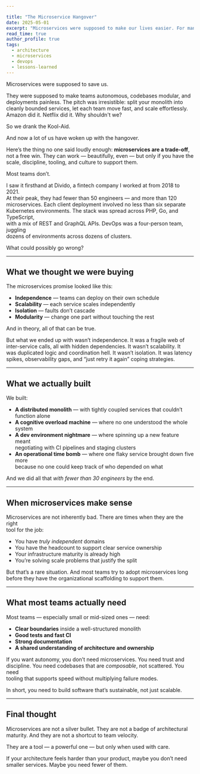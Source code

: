 ```yaml
---

title: "The Microservice Hangover"
date: 2025-05-01
excerpt: "Microservices were supposed to make our lives easier. For many teams, they made everything harder. This is a story about scale, pain, and learning the hard way."
read_time: true
author_profile: true
tags:
  - architecture
  - microservices
  - devops
  - lessons-learned
--- 
```


Microservices were supposed to save us.

They were supposed to make teams autonomous, codebases modular, and  
deployments painless. The pitch was irresistible: split your monolith into  
cleanly bounded services, let each team move fast, and scale effortlessly.  
Amazon did it. Netflix did it. Why shouldn't we?

So we drank the Kool-Aid.

And now a lot of us have woken up with the hangover.

<!--more-->

Here’s the thing no one said loudly enough: **microservices are a trade-off**,  
not a free win. They can work — beautifully, even — but only if you have the  
scale, discipline, tooling, and culture to support them.

Most teams don’t.

I saw it firsthand at Divido, a fintech company I worked at from 2018 to 2021.  
At their peak, they had fewer than 50 engineers — and more than 120  
microservices. Each client deployment involved no less than six separate  
Kubernetes environments. The stack was spread across PHP, Go, and TypeScript,  
with a mix of REST and GraphQL APIs. DevOps was a four-person team, juggling  
dozens of environments across dozens of clusters.

What could possibly go wrong?

---

## What we thought we were buying

The microservices promise looked like this:

- **Independence** — teams can deploy on their own schedule  
- **Scalability** — each service scales independently  
- **Isolation** — faults don’t cascade  
- **Modularity** — change one part without touching the rest

And in theory, all of that can be true.

But what we ended up with wasn’t independence. It was a fragile web of  
inter-service calls, all with hidden dependencies. It wasn’t scalability. It  
was duplicated logic and coordination hell. It wasn’t isolation. It was latency  
spikes, observability gaps, and “just retry it again” coping strategies.

---

## What we actually built

We built:

- **A distributed monolith** — with tightly coupled services that couldn’t  
  function alone  
- **A cognitive overload machine** — where no one understood the whole system  
- **A dev environment nightmare** — where spinning up a new feature meant  
  negotiating with CI pipelines and staging clusters  
- **An operational time bomb** — where one flaky service brought down five more  
  because no one could keep track of who depended on what

And we did all that *with fewer than 30 engineers* by the end.

---

## When microservices make sense

Microservices are not inherently bad. There are times when they are the right  
tool for the job:

- You have *truly independent* domains  
- You have the headcount to support clear service ownership  
- Your infrastructure maturity is already high  
- You’re solving scale problems that justify the split

But that’s a rare situation. And most teams try to adopt microservices long  
before they have the organizational scaffolding to support them.

---

## What most teams actually need

Most teams — especially small or mid-sized ones — need:

- **Clear boundaries** inside a well-structured monolith  
- **Good tests and fast CI**  
- **Strong documentation**  
- **A shared understanding of architecture and ownership**

If you want autonomy, you don’t need microservices. You need trust and  
discipline. You need codebases that are *composable*, not scattered. You need  
tooling that supports speed without multiplying failure modes.

In short, you need to build software that’s sustainable, not just scalable.

---

## Final thought

Microservices are not a silver bullet. They are not a badge of architectural  
maturity. And they are not a shortcut to team velocity.

They are a tool — a powerful one — but only when used with care.

If your architecture feels harder than your product, maybe you don’t need  
smaller services. Maybe you need fewer of them.
